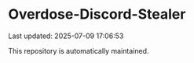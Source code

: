 # Overdose-Discord-Stealer

Last updated: 2025-07-09 17:06:53

This repository is automatically maintained.
